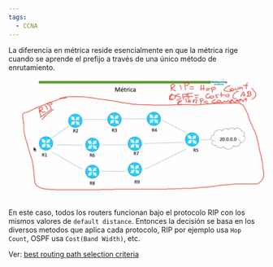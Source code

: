 ```yaml
---
tags:
  - CCNA
---
```


La diferencia en métrica reside esencialmente en que la métrica rige cuando se aprende el prefijo a través de una único método de enrutamiento. 

![](_anexos_/Screenshot%20from%202023-12-27%2017-04-58.png)

En este caso, todos los routers funcionan bajo el protocolo RIP con los mismos valores de `default distance`. Entonces la decisión se basa en los diversos metodos que aplica cada protocolo, RIP por ejemplo usa `Hop Count`, OSPF usa `Cost(Band Width)`, etc.

Ver: [best routing path selection criteria](best%20routing%20path%20selection%20criteria.md)